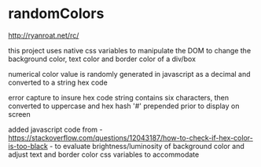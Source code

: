 # randomColors

http://ryanroat.net/rc/

this project uses native css variables to manipulate the DOM to change the background color, text color and border color of a div/box

numerical color value is randomly generated in javascript as a decimal and converted to a string hex code

error capture to insure hex code string contains six characters, then converted to uppercase and hex hash '#'
prepended prior to display on screen

added javascript code from - https://stackoverflow.com/questions/12043187/how-to-check-if-hex-color-is-too-black - 
to evaluate brightness/luminosity of background color and adjust text and border color css variables to accommodate
